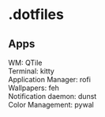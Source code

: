 # .dotfiles

## Apps
WM: QTile  
Terminal: kitty  
Application Manager: rofi  
Wallpapers: feh  
Notification daemon: dunst  
Color Management: pywal  
